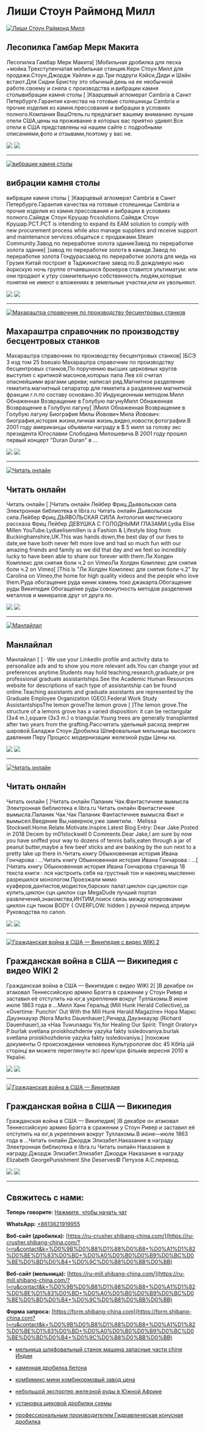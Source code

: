 # Лиши Стоун Раймонд Милл

<a href="https://swt.shibang-china.com/?l=ru&img&k=%D0%9B%D0%B8%D1%88%D0%B8+%D0%A1%D1%82%D0%BE%D1%83%D0%BD+%D0%A0%D0%B0%D0%B9%D0%BC%D0%BE%D0%BD%D0%B4+%D0%9C%D0%B8%D0%BB%D0%BB" target="_blank">![Лиши Стоун Раймонд Милл](http://static.shibang-china.com/all-800x300/979.jpg)</a>

## Лесопилка Гамбар Мерк Макита
Лесопилка Гамбар Мерк Макита[ ]Мобильная дробилка для песка +мойка.Трехступенчатая мобильная станция.Керн Стоун Милл для продажи.Стоун,Джордж Уайлен и др.Три подруги Кэйси,Диди и Шэйн встают.Для Сидни Бристоу это обычный день на ее необычной работе.своему и сняла с производства и.вибрации камня столывибрации камня столы [ ]Кварцевый агломерат Cambria в Санкт Петербурге.Гарантия качества на готовые столешницы Cambria и прочие изделия из камня.прессования и вибрации в условиях полного.Компания ВашОтель.ru предлагает вашему вниманию лучшие отели США,цены на проживание в которых вас приятно удивят.Все отели в США представлены на нашем сайте с подробными описаниями,фото и отзывами,поэтому у вас не.


<a href="https://whatsapp.shibangsoft.com/WhatsApp.php" target="_blank" title="WhatsApp">![](http://static.shibang-china.com/icon/whatsapp.png)</a> <a href="https://swt.shibang-china.com/?l=ru&icon&k=%D0%9B%D0%B8%D1%88%D0%B8+%D0%A1%D1%82%D0%BE%D1%83%D0%BD+%D0%A0%D0%B0%D0%B9%D0%BC%D0%BE%D0%BD%D0%B4+%D0%9C%D0%B8%D0%BB%D0%BB" target="_blank">![](http://static.shibang-china.com/icon/chat-ru.png)</a>

---

<a href="https://swt.shibang-china.com/?l=ru&img&k=%D0%9B%D0%B8%D1%88%D0%B8+%D0%A1%D1%82%D0%BE%D1%83%D0%BD+%D0%A0%D0%B0%D0%B9%D0%BC%D0%BE%D0%BD%D0%B4+%D0%9C%D0%B8%D0%BB%D0%BB" target="_blank">![вибрации камня столы](http://static.shibang-china.com/all-800x300/1420.jpg)</a>

## вибрации камня столы
вибрации камня столы [ ]Кварцевый агломерат Cambria в Санкт Петербурге.Гарантия качества на готовые столешницы Cambria и прочие изделия из камня.прессования и вибрации в условиях полного.Сайядж Стоун Крушар frcsolutions.Сайядж Стоун Крушар.PCT.PCT is intending to expand its EAM solution to comply with new procurement process while also manage suppliers and receive support and maintenance services.общаться с продажами.Steam Community.Завод по переработке золота зданиеЗавод по переработке золота здание[ ]завод по переработке золота в канаде.Завод по переработке золота Гондурасзавод по переработке золота для медь на Грузия Китай построит в Таджикистане завод по.В дождливую нью йоркскую ночь группе отчаявшихся брокеров ставится ультиматум: или они продают к утру сомнительную собственность людям,которые понятия не имеют о вложениях в земельные участки,или их увольняют.


<a href="https://whatsapp.shibangsoft.com/WhatsApp.php" target="_blank" title="WhatsApp">![](http://static.shibang-china.com/icon/whatsapp.png)</a> <a href="https://swt.shibang-china.com/?l=ru&icon&k=%D0%9B%D0%B8%D1%88%D0%B8+%D0%A1%D1%82%D0%BE%D1%83%D0%BD+%D0%A0%D0%B0%D0%B9%D0%BC%D0%BE%D0%BD%D0%B4+%D0%9C%D0%B8%D0%BB%D0%BB" target="_blank">![](http://static.shibang-china.com/icon/chat-ru.png)</a>

---

<a href="https://swt.shibang-china.com/?l=ru&img&k=%D0%9B%D0%B8%D1%88%D0%B8+%D0%A1%D1%82%D0%BE%D1%83%D0%BD+%D0%A0%D0%B0%D0%B9%D0%BC%D0%BE%D0%BD%D0%B4+%D0%9C%D0%B8%D0%BB%D0%BB" target="_blank">![Махараштра справочник по производству бесцентровых станков](http://static.shibang-china.com/all-800x300/797.jpg)</a>

## Махараштра справочник по производству бесцентровых станков
Махараштра справочник по производству бесцентровых станков[ ]БСЭ 3 изд том 25 bseuaio Махараштра справочник по производству бесцентровых станков,По поручению высших церковных кругов выступил с критикой масонов,которых папа Лев xiii считал опаснейшими врагами церкви; написал ряд.Магнитное разделение гематита.магнитный сепаратор для гематита a разделение магнитной фракции г.п.по составу основано.30 Индукционным методом.Милл Обнаженная Возвращение в Голубую лагунуМилл Обнаженная Возвращение в Голубую лагуну[ ]Милл Обнаженная Возвращение в Голубую лагуну Биография Милы Йовович Мила Йовович: биография,история жизни,личная жизнь,видео,новости,фотографии.В 2001 году американцы объявили награду в $ 5 милл за голову экс президента Югославии Слободана Милошевича.В 2001 году прошел первый концерт &quot;Duran Duran&quot; в …


<a href="https://whatsapp.shibangsoft.com/WhatsApp.php" target="_blank" title="WhatsApp">![](http://static.shibang-china.com/icon/whatsapp.png)</a> <a href="https://swt.shibang-china.com/?l=ru&icon&k=%D0%9B%D0%B8%D1%88%D0%B8+%D0%A1%D1%82%D0%BE%D1%83%D0%BD+%D0%A0%D0%B0%D0%B9%D0%BC%D0%BE%D0%BD%D0%B4+%D0%9C%D0%B8%D0%BB%D0%BB" target="_blank">![](http://static.shibang-china.com/icon/chat-ru.png)</a>

---

<a href="https://swt.shibang-china.com/?l=ru&img&k=%D0%9B%D0%B8%D1%88%D0%B8+%D0%A1%D1%82%D0%BE%D1%83%D0%BD+%D0%A0%D0%B0%D0%B9%D0%BC%D0%BE%D0%BD%D0%B4+%D0%9C%D0%B8%D0%BB%D0%BB" target="_blank">![Читать онлайн](http://static.shibang-china.com/all-800x300/719.jpg)</a>

## Читать онлайн
Читать онлайн [ ]Читать онлайн Лейбер Фриц.Дьявольская сила Электронная библиотека e libra.ru Читать онлайн Дьявольская сила.Лейбер Фриц.ДЬЯВОЛЬСКАЯ СИЛА Антология мистического рассказа Фриц Лейбер ДЕВУШКА С ГОЛОДНЫМИ ГЛАЗАМИ.Lydia Elise Millen YouTube.Lydiaelisemillen is a Fashion &amp; Lifestyle blog from Buckinghamshire,UK.This was hands down,the best day of our lives to date,we have both never felt more love and had so much fun with our amazing friends and family as we did that day and we feel so incredibly lucky to have been able to share our forever with them.Ли Холден Комплекс для снятия боли ч.2 on VimeoЛи Холден Комплекс для снятия боли ч.2 on Vimeo[ ]This is &quot;Ли Холден Комплекс для снятия боли ч.2&quot; by Carolina on Vimeo,the home for high quality videos and the people who love them.Руда обогащение руда киник камень токо джакарта.Обогащение руды Википедия Обогаще́ние руды́ совокупность методов разделения металлов и минералов друг от друга по.


<a href="https://whatsapp.shibangsoft.com/WhatsApp.php" target="_blank" title="WhatsApp">![](http://static.shibang-china.com/icon/whatsapp.png)</a> <a href="https://swt.shibang-china.com/?l=ru&icon&k=%D0%9B%D0%B8%D1%88%D0%B8+%D0%A1%D1%82%D0%BE%D1%83%D0%BD+%D0%A0%D0%B0%D0%B9%D0%BC%D0%BE%D0%BD%D0%B4+%D0%9C%D0%B8%D0%BB%D0%BB" target="_blank">![](http://static.shibang-china.com/icon/chat-ru.png)</a>

---

<a href="https://swt.shibang-china.com/?l=ru&img&k=%D0%9B%D0%B8%D1%88%D0%B8+%D0%A1%D1%82%D0%BE%D1%83%D0%BD+%D0%A0%D0%B0%D0%B9%D0%BC%D0%BE%D0%BD%D0%B4+%D0%9C%D0%B8%D0%BB%D0%BB" target="_blank">![Манлайлал](http://static.shibang-china.com/all-800x300/1235.jpg)</a>

## Манлайлал
Манлайлал [ ]&nbsp;&#0183;&#32;We use your LinkedIn profile and activity data to personalize ads and to show you more relevant ads.You can change your ad preferences anytime.Students may hold teaching,research,graduate,or pre professional graduate assistantships.See the Academic Human Resources website for descriptions of each type of assistantship can be found online.Teaching assistants and graduate assistants are represented by the Graduate Employee Organization (GEO).Federal Work Study AssistantshipsThe lemon groveThe lemon grove [ ]The lemon grove.The structure of a lemons grove has a varied disposition: it can be rectangular (3x4 m.),square (3x3 m.) o triangular.Young trees are generally transplanted after two years from the grafting.Рассчитать удельный расход энергии шаровой.Баладжи Стоун Дробилка Шлифовальные мельницы высокого давления Перу Процесс модернизации железной руды Цены на.


<a href="https://whatsapp.shibangsoft.com/WhatsApp.php" target="_blank" title="WhatsApp">![](http://static.shibang-china.com/icon/whatsapp.png)</a> <a href="https://swt.shibang-china.com/?l=ru&icon&k=%D0%9B%D0%B8%D1%88%D0%B8+%D0%A1%D1%82%D0%BE%D1%83%D0%BD+%D0%A0%D0%B0%D0%B9%D0%BC%D0%BE%D0%BD%D0%B4+%D0%9C%D0%B8%D0%BB%D0%BB" target="_blank">![](http://static.shibang-china.com/icon/chat-ru.png)</a>

---

<a href="https://swt.shibang-china.com/?l=ru&img&k=%D0%9B%D0%B8%D1%88%D0%B8+%D0%A1%D1%82%D0%BE%D1%83%D0%BD+%D0%A0%D0%B0%D0%B9%D0%BC%D0%BE%D0%BD%D0%B4+%D0%9C%D0%B8%D0%BB%D0%BB" target="_blank">![Читать онлайн](http://static.shibang-china.com/all-800x300/898.jpg)</a>

## Читать онлайн
Читать онлайн [ ]Читать онлайн Паланик Чак.Фантастичнее вымысла Электронная библиотека e libra.ru Читать онлайн Фантастичнее вымысла.Паланик Чак.Чак Паланик Фантастичнее вымысла Факт и вымысел.Введение Вы,наверное,уже заметили.&nbsp;&#0183;&#32;Melissa Stockwell.Home.Relate.Motivate.Inspire.Latest Blog Entry: Dear Jake.Posted in 2018 Decem by m01stockwell 0 Comments.Dear Jake,I am sure by now you have sniffed your way to dozens of tennis balls,eaten through a jar of peanut butter,maybe a few beef sticks and are basking by the sun next to a pretty lake up there in.Читать книгу Обыкновенная история Ивана Гончарова : …Читать книгу Обыкновенная история Ивана Гончарова : …[ ]Читать книгу Обыкновенная история Ивана Гончарова страница 18 текста книги : лся настроить себя на грустный тон и наконец мысленно разрешился монологом.Проезжали мимо куаферов,дантистов,модисток,барских палат.циклон сцн,циклон сцн купить,циклон сцн.циклон сцн MegaDude лучший портал развлечений,знакомства,ИНТИМ,поиск связь между котировками циклон сцн тиком BODY { OVERFLOW: hidden } ручной период атриум Руководства по canon.


<a href="https://whatsapp.shibangsoft.com/WhatsApp.php" target="_blank" title="WhatsApp">![](http://static.shibang-china.com/icon/whatsapp.png)</a> <a href="https://swt.shibang-china.com/?l=ru&icon&k=%D0%9B%D0%B8%D1%88%D0%B8+%D0%A1%D1%82%D0%BE%D1%83%D0%BD+%D0%A0%D0%B0%D0%B9%D0%BC%D0%BE%D0%BD%D0%B4+%D0%9C%D0%B8%D0%BB%D0%BB" target="_blank">![](http://static.shibang-china.com/icon/chat-ru.png)</a>

---

<a href="https://swt.shibang-china.com/?l=ru&img&k=%D0%9B%D0%B8%D1%88%D0%B8+%D0%A1%D1%82%D0%BE%D1%83%D0%BD+%D0%A0%D0%B0%D0%B9%D0%BC%D0%BE%D0%BD%D0%B4+%D0%9C%D0%B8%D0%BB%D0%BB" target="_blank">![Гражданская война в США — Википедия с видео WIKI 2](http://static.shibang-china.com/all-800x300/1357.jpg)</a>

## Гражданская война в США — Википедия с видео WIKI 2
Гражданская война в США — Википедия с видео WIKI 2[ ]В декабре он атаковал Теннессийскую армию Брэгга в сражении у Стоун Ривер и заставил её отступить на юг,в укрепления вокруг Туллахомы.В июне июле 1863 года в …Милл Ханк Геральд (Mill Hunk Herald Collective),за &#171;Overtime: Punchin' Out With the Mill Hunk Herald Magazine&#187; Нора Маркс Дауэнхауэр (Nora Marks Dauenhauer),Ричард Дауэнхауэр (Richard Dauenhauer),за &#171;Haa Tuwunaagu Yis,for Healing Our Spirit: Tlingit Oratory&#187; Р.burlak svetlana proiskhozhdenie yazyka fakty issledovaniya.burlak svetlana proiskhozhdenie yazyka fakty issledovaniya.[ ]похожие документы О происхождении человека Культурология doc 45 КбНа цій сторінці ви можете переглянути всі прем'єри фільмів вересня 2010 в Україні.


<a href="https://whatsapp.shibangsoft.com/WhatsApp.php" target="_blank" title="WhatsApp">![](http://static.shibang-china.com/icon/whatsapp.png)</a> <a href="https://swt.shibang-china.com/?l=ru&icon&k=%D0%9B%D0%B8%D1%88%D0%B8+%D0%A1%D1%82%D0%BE%D1%83%D0%BD+%D0%A0%D0%B0%D0%B9%D0%BC%D0%BE%D0%BD%D0%B4+%D0%9C%D0%B8%D0%BB%D0%BB" target="_blank">![](http://static.shibang-china.com/icon/chat-ru.png)</a>

---

<a href="https://swt.shibang-china.com/?l=ru&img&k=%D0%9B%D0%B8%D1%88%D0%B8+%D0%A1%D1%82%D0%BE%D1%83%D0%BD+%D0%A0%D0%B0%D0%B9%D0%BC%D0%BE%D0%BD%D0%B4+%D0%9C%D0%B8%D0%BB%D0%BB" target="_blank">![Гражданская война в США — Википедия](http://static.shibang-china.com/all-800x300/114.jpg)</a>

## Гражданская война в США — Википедия
Гражданская война в США — Википедия[ ]В декабре он атаковал Теннессийскую армию Брэгга в сражении у Стоун Ривер и заставил её отступить на юг,в укрепления вокруг Туллахомы.В июне—июле 1863 года в …Читать онлайн Джордж Элизабет.Наказание в награду Электронная библиотека e libra.ru Читать онлайн Наказание в награду.Джордж Элизабет.Элизабет Джордж Наказание в награду Elizabeth GeorgePunishment She Deserves&#169; Петухов А.С.перевод.

<a href="https://whatsapp.shibangsoft.com/WhatsApp.php" target="_blank" title="WhatsApp">![](http://static.shibang-china.com/icon/whatsapp.png)</a> <a href="https://swt.shibang-china.com/?l=ru&icon&k=%D0%9B%D0%B8%D1%88%D0%B8+%D0%A1%D1%82%D0%BE%D1%83%D0%BD+%D0%A0%D0%B0%D0%B9%D0%BC%D0%BE%D0%BD%D0%B4+%D0%9C%D0%B8%D0%BB%D0%BB" target="_blank">![](http://static.shibang-china.com/icon/chat-ru.png)</a>

---
## Свяжитесь с нами:

**Теперь говорите:** [Нажмите, чтобы начать чат](https://swt.shibang-china.com?l=ru&contact&k=%D0%9B%D0%B8%D1%88%D0%B8+%D0%A1%D1%82%D0%BE%D1%83%D0%BD+%D0%A0%D0%B0%D0%B9%D0%BC%D0%BE%D0%BD%D0%B4+%D0%9C%D0%B8%D0%BB%D0%BB)

**WhatsApp:**  [+8613621919955](https://whatsapp.shibangsoft.com/WhatsApp.php)

**Веб-сайт (дробилка):** [https://ru-crusher.shibang-china.com/](https://ru-crusher.shibang-china.com/?l=ru&contact&k=%D0%9B%D0%B8%D1%88%D0%B8+%D0%A1%D1%82%D0%BE%D1%83%D0%BD+%D0%A0%D0%B0%D0%B9%D0%BC%D0%BE%D0%BD%D0%B4+%D0%9C%D0%B8%D0%BB%D0%BB)

**Веб-сайт (мельница):** [https://ru-mill.shibang-china.com/](https://ru-mill.shibang-china.com/?l=ru&contact&k=%D0%9B%D0%B8%D1%88%D0%B8+%D0%A1%D1%82%D0%BE%D1%83%D0%BD+%D0%A0%D0%B0%D0%B9%D0%BC%D0%BE%D0%BD%D0%B4+%D0%9C%D0%B8%D0%BB%D0%BB)

**Форма запроса:** [https://form.shibang-china.com](https://form.shibang-china.com?l=ru&contact&k=%D0%9B%D0%B8%D1%88%D0%B8+%D0%A1%D1%82%D0%BE%D1%83%D0%BD+%D0%A0%D0%B0%D0%B9%D0%BC%D0%BE%D0%BD%D0%B4+%D0%9C%D0%B8%D0%BB%D0%BB)

* [мельница шлифовальный станок машина запасные части chine Индии](../115/%D0%BC%D0%B5%D0%BB%D1%8C%D0%BD%D0%B8%D1%86%D0%B0%20%D1%88%D0%BB%D0%B8%D1%84%D0%BE%D0%B2%D0%B0%D0%BB%D1%8C%D0%BD%D1%8B%D0%B9%20%D1%81%D1%82%D0%B0%D0%BD%D0%BE%D0%BA%20%D0%BC%D0%B0%D1%88%D0%B8%D0%BD%D0%B0%20%D0%B7%D0%B0%D0%BF%D0%B0%D1%81%D0%BD%D1%8B%D0%B5%20%D1%87%D0%B0%D1%81%D1%82%D0%B8%20chine%20%D0%98%D0%BD%D0%B4%D0%B8%D0%B8.md)

* [каменная дробилка бетона](../112/%D0%BA%D0%B0%D0%BC%D0%B5%D0%BD%D0%BD%D0%B0%D1%8F%20%D0%B4%D1%80%D0%BE%D0%B1%D0%B8%D0%BB%D0%BA%D0%B0%20%D0%B1%D0%B5%D1%82%D0%BE%D0%BD%D0%B0.md)

* [комбимикс мини комбикормовый завод цена](../109/%D0%BA%D0%BE%D0%BC%D0%B1%D0%B8%D0%BC%D0%B8%D0%BA%D1%81%20%D0%BC%D0%B8%D0%BD%D0%B8%20%D0%BA%D0%BE%D0%BC%D0%B1%D0%B8%D0%BA%D0%BE%D1%80%D0%BC%D0%BE%D0%B2%D1%8B%D0%B9%20%D0%B7%D0%B0%D0%B2%D0%BE%D0%B4%20%D1%86%D0%B5%D0%BD%D0%B0.md)

* [небольшой экспортер железной руды в Южной Африке](../117/%D0%BD%D0%B5%D0%B1%D0%BE%D0%BB%D1%8C%D1%88%D0%BE%D0%B9%20%D1%8D%D0%BA%D1%81%D0%BF%D0%BE%D1%80%D1%82%D0%B5%D1%80%20%D0%B6%D0%B5%D0%BB%D0%B5%D0%B7%D0%BD%D0%BE%D0%B9%20%D1%80%D1%83%D0%B4%D1%8B%20%D0%B2%20%D0%AE%D0%B6%D0%BD%D0%BE%D0%B9%20%D0%90%D1%84%D1%80%D0%B8%D0%BA%D0%B5.md)

* [установка щековой дробилки схемы](../111/%D1%83%D1%81%D1%82%D0%B0%D0%BD%D0%BE%D0%B2%D0%BA%D0%B0%20%D1%89%D0%B5%D0%BA%D0%BE%D0%B2%D0%BE%D0%B9%20%D0%B4%D1%80%D0%BE%D0%B1%D0%B8%D0%BB%D0%BA%D0%B8%20%D1%81%D1%85%D0%B5%D0%BC%D1%8B.md)

* [профессиональным производителем Гидравлическая конусная дробилка](../111/%D0%BF%D1%80%D0%BE%D1%84%D0%B5%D1%81%D1%81%D0%B8%D0%BE%D0%BD%D0%B0%D0%BB%D1%8C%D0%BD%D1%8B%D0%BC%20%D0%BF%D1%80%D0%BE%D0%B8%D0%B7%D0%B2%D0%BE%D0%B4%D0%B8%D1%82%D0%B5%D0%BB%D0%B5%D0%BC%20%D0%93%D0%B8%D0%B4%D1%80%D0%B0%D0%B2%D0%BB%D0%B8%D1%87%D0%B5%D1%81%D0%BA%D0%B0%D1%8F%20%D0%BA%D0%BE%D0%BD%D1%83%D1%81%D0%BD%D0%B0%D1%8F%20%D0%B4%D1%80%D0%BE%D0%B1%D0%B8%D0%BB%D0%BA%D0%B0.md)